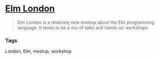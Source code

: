 # [Elm London](https://www.meetup.com/Elm-London-Meetup/)

> Elm London is a relatively new meetup about the Elm programming language. It tends to be a mix of talks and hands-on workshops

### Tags

London, Elm, meetup, workshop
